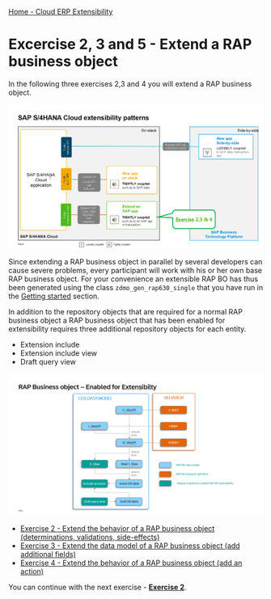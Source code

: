[Home - Cloud ERP Extensibility](../../../../#exercises)

# Excercise 2, 3 and 5 - Extend a RAP business object

In the following three exercises 2,3 and 4 you will extend a RAP business object.  

![Scenario extend an SAP app](images/Scenario_Extend_SAP_App.png)   

Since extending a RAP business object in parallel by several developers can cause severe problems, every participant will work with his or her own base RAP business object. For your convenience an extensible RAP BO has thus been generated using the class `zdmo_gen_rap630_single` that you have run in the [Getting started](../ex0/README.md) section.

In addition to the repository objects that are required for a normal RAP business object a RAP business object that has been enabled for extensibility requires three additional repository objects for each entity.   

- Extension include  
- Extension include view   
- Draft query view
    
![A RAP BO enabled for extensibility](images/Extensibility_RAP_Business_Object_Enabled_For_Extensibility.png)   

   - [Exercise 2 - Extend the behavior of a RAP business object (determinations, validations, side-effects)](exercises/ex2/)
   - [Exercise 3 - Extend the data model of a RAP business object (add additional fields)](exercises/ex3/)
   - [Exercise 4 - Extend the behavior of a RAP business object (add an action)](exercises/ex4/)


 You can continue with the next exercise - **[Exercise 2](../ex2/#readme)**.  

 
